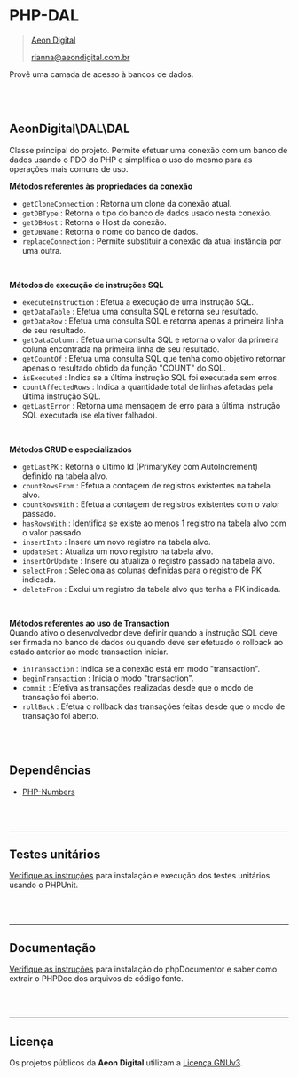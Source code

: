  PHP-DAL
=========

> [Aeon Digital](http://aeondigital.com.br)
>
> rianna@aeondigital.com.br  

Provê uma camada de acesso à bancos de dados.


&nbsp;  
&nbsp;  


## AeonDigital\DAL\DAL
Classe principal do projeto. Permite efetuar uma conexão com um banco de dados usando o PDO do PHP e simplifica o uso do mesmo para as operações mais comuns de uso.  

**Métodos referentes às propriedades da conexão**  

  - `getCloneConnection`    : Retorna um clone da conexão atual.
  - `getDBType`             : Retorna o tipo do banco de dados usado nesta conexão.
  - `getDBHost`             : Retorna o Host da conexão.
  - `getDBName`             : Retorna o nome do banco de dados.
  - `replaceConnection`     : Permite substituir a conexão da atual instância por uma outra.

&nbsp; 

**Métodos de execução de instruções SQL**  

  - `executeInstruction`    : Efetua a execução de uma instrução SQL.
  - `getDataTable`          : Efetua uma consulta SQL e retorna seu resultado.
  - `getDataRow`            : Efetua uma consulta SQL e retorna apenas a primeira linha de seu resultado.
  - `getDataColumn`         : Efetua uma consulta SQL e retorna o valor da primeira coluna encontrada na primeira linha de seu resultado.
  - `getCountOf`            : Efetua uma consulta SQL que tenha como objetivo retornar apenas o resultado obtido da função "COUNT" do SQL.
  - `isExecuted`            : Indica se a última instrução SQL foi executada sem erros.
  - `countAffectedRows`     : Indica a quantidade total de linhas afetadas pela última instrução SQL.
  - `getLastError`          : Retorna uma mensagem de erro para a última instrução SQL executada (se ela tiver falhado).

&nbsp; 

**Métodos CRUD e especializados**  

  - `getLastPK`             : Retorna o último Id (PrimaryKey com AutoIncrement) definido na tabela alvo.
  - `countRowsFrom`         : Efetua a contagem de registros existentes na tabela alvo.
  - `countRowsWith`         : Efetua a contagem de registros existentes com o valor passado.
  - `hasRowsWith`           : Identifica se existe ao menos 1 registro na tabela alvo com o valor passado.
  - `insertInto`            : Insere um novo registro na tabela alvo.
  - `updateSet`             : Atualiza um novo registro na tabela alvo.
  - `insertOrUpdate`        : Insere ou atualiza o registro passado na tabela alvo.
  - `selectFrom`            : Seleciona as colunas definidas para o registro de PK indicada.
  - `deleteFrom`            : Exclui um registro da tabela alvo que tenha a PK indicada.

&nbsp; 

**Métodos referentes ao uso de Transaction**  
Quando ativo o desenvolvedor deve definir quando a instrução SQL deve ser firmada no banco de dados ou quando deve ser efetuado o rollback ao estado anterior ao modo transaction iniciar.

  - `inTransaction`         : Indica se a conexão está em modo "transaction".
  - `beginTransaction`      : Inicia o modo "transaction".
  - `commit`                : Efetiva as transações realizadas desde que o modo de transação foi aberto.
  - `rollBack`              : Efetua o rollback das transações feitas desde que o modo de transação foi aberto.


&nbsp;  
&nbsp;  


## Dependências

  - [PHP-Numbers](https://github.com/AeonDigital/PHP-Numbers)


&nbsp;  
&nbsp;  


_______________________________________________________________________________________________________________________

## Testes unitários

[Verifique as instruções](tests/phpunit.md) para instalação e execução dos testes unitários usando o PHPUnit.


&nbsp;  
&nbsp;  


_______________________________________________________________________________________________________________________

## Documentação

[Verifique as instruções](docs/phpdoc.md) para instalação do phpDocumentor e saber como extrair o PHPDoc dos arquivos de código fonte.


&nbsp;  
&nbsp;  


________________________________________________________________________________________________________________________

## Licença

Os projetos públicos da **Aeon Digital** utilizam a [Licença GNUv3](LICENCE.md).
